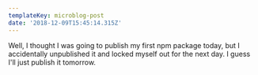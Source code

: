 ```yaml
---
templateKey: microblog-post
date: '2018-12-09T15:45:14.315Z'
---
```


Well, I thought I was going to publish my first npm package today, but I accidentally unpublished it and locked myself out for the next day. I guess I'll just publish it tomorrow.

